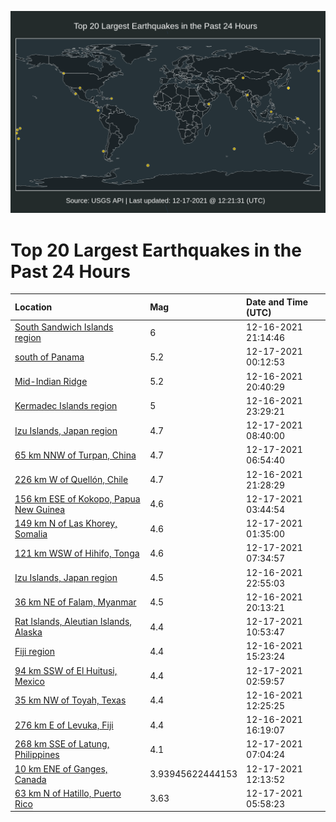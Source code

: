 ![Map](./map.png)

# Top 20 Largest Earthquakes in the Past 24 Hours

| Location | Mag | Date and Time (UTC) |
|:---|:---|:---|
| [South Sandwich Islands region](https://earthquake.usgs.gov/earthquakes/eventpage/us6000gcxa) | 6 | 12-16-2021 21:14:46 |
| [south of Panama](https://earthquake.usgs.gov/earthquakes/eventpage/us6000gczr) | 5.2 | 12-17-2021 00:12:53 |
| [Mid-Indian Ridge](https://earthquake.usgs.gov/earthquakes/eventpage/us6000gcwv) | 5.2 | 12-16-2021 20:40:29 |
| [Kermadec Islands region](https://earthquake.usgs.gov/earthquakes/eventpage/us6000gczh) | 5 | 12-16-2021 23:29:21 |
| [Izu Islands, Japan region](https://earthquake.usgs.gov/earthquakes/eventpage/us6000gd1z) | 4.7 | 12-17-2021 08:40:00 |
| [65 km NNW of Turpan, China](https://earthquake.usgs.gov/earthquakes/eventpage/us6000gd1d) | 4.7 | 12-17-2021 06:54:40 |
| [226 km W of Quellón, Chile](https://earthquake.usgs.gov/earthquakes/eventpage/us6000gcxd) | 4.7 | 12-16-2021 21:28:29 |
| [156 km ESE of Kokopo, Papua New Guinea](https://earthquake.usgs.gov/earthquakes/eventpage/us6000gd0q) | 4.6 | 12-17-2021 03:44:54 |
| [149 km N of Las Khorey, Somalia](https://earthquake.usgs.gov/earthquakes/eventpage/us6000gd0b) | 4.6 | 12-17-2021 01:35:00 |
| [121 km WSW of Hihifo, Tonga](https://earthquake.usgs.gov/earthquakes/eventpage/us6000gd1k) | 4.6 | 12-17-2021 07:34:57 |
| [Izu Islands, Japan region](https://earthquake.usgs.gov/earthquakes/eventpage/us6000gcze) | 4.5 | 12-16-2021 22:55:03 |
| [36 km NE of Falam, Myanmar](https://earthquake.usgs.gov/earthquakes/eventpage/us6000gcwh) | 4.5 | 12-16-2021 20:13:21 |
| [Rat Islands, Aleutian Islands, Alaska](https://earthquake.usgs.gov/earthquakes/eventpage/us6000gd2b) | 4.4 | 12-17-2021 10:53:47 |
| [Fiji region](https://earthquake.usgs.gov/earthquakes/eventpage/us6000gcu1) | 4.4 | 12-16-2021 15:23:24 |
| [94 km SSW of El Huitusi, Mexico](https://earthquake.usgs.gov/earthquakes/eventpage/us6000gd0k) | 4.4 | 12-17-2021 02:59:57 |
| [35 km NW of Toyah, Texas](https://earthquake.usgs.gov/earthquakes/eventpage/tx2021yope) | 4.4 | 12-16-2021 12:25:25 |
| [276 km E of Levuka, Fiji](https://earthquake.usgs.gov/earthquakes/eventpage/us6000gctm) | 4.4 | 12-16-2021 16:19:07 |
| [268 km SSE of Latung, Philippines](https://earthquake.usgs.gov/earthquakes/eventpage/us6000gd1h) | 4.1 | 12-17-2021 07:04:24 |
| [10 km ENE of Ganges, Canada](https://earthquake.usgs.gov/earthquakes/eventpage/uw61806621) | 3.93945622444153 | 12-17-2021 12:13:52 |
| [63 km N of Hatillo, Puerto Rico](https://earthquake.usgs.gov/earthquakes/eventpage/pr2021351001) | 3.63 | 12-17-2021 05:58:23 |
